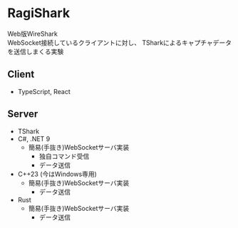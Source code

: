 # RagiShark
Web版WireShark  
WebSocket接続しているクライアントに対し、
TSharkによるキャプチャデータを送信しまくる実験

## Client
- TypeScript, React

## Server
- TShark
- C#, .NET 9
  - 簡易(手抜き)WebSocketサーバ実装
    - 独自コマンド受信
    - データ送信
- C++23 (今はWindows専用)
  - 簡易(手抜き)WebSocketサーバ実装
    - データ送信
- Rust
  - 簡易(手抜き)WebSocketサーバ実装
    - データ送信
